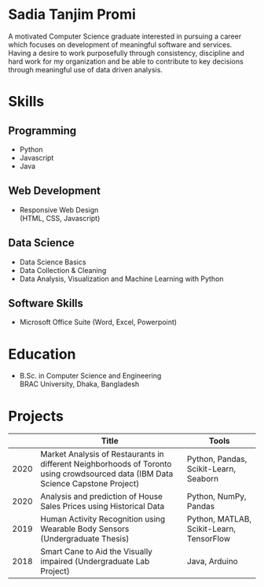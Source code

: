 # Sadia Tanjim Promi

A motivated Computer Science graduate interested in pursuing a career which focuses on development of meaningful software and services. Having a desire to work purposefully through consistency, discipline and hard work for my organization and be able to contribute to key decisions through meaningful use of data driven analysis.

# Skills

## Programming

* Python
* Javascript
* Java

## Web Development

* Responsive Web Design  
(HTML, CSS, Javascript)

## Data Science

* Data Science Basics
* Data Collection & Cleaning
* Data Analysis, Visualization and Machine Learning with Python

## Software Skills

* Microsoft Office Suite (Word, Excel, Powerpoint)

# Education

* B.Sc. in Computer Science and Engineering  
  BRAC University, Dhaka, Bangladesh

# Projects

||Title|Tools|
|----|--------------------------------------|----------------------|
|2020|Market Analysis of Restaurants in different Neighborhoods of Toronto using crowdsourced data (IBM Data Science Capstone Project)| Python, Pandas, Scikit-Learn, Seaborn|
|2020|Analysis and prediction of House Sales Prices using Historical Data|Python, NumPy, Pandas|
|2019|Human Activity Recognition using Wearable Body Sensors (Undergraduate Thesis)|Python, MATLAB, Scikit-Learn, TensorFlow|
|2018|Smart Cane to Aid the Visually impaired (Undergraduate Lab Project)|Java, Arduino|
